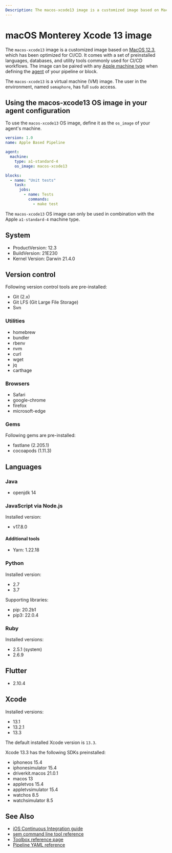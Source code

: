 ```yaml
---
Description: The macos-xcode13 image is a customized image based on MacOS 12.3, which has been optimized for CI/CD. This guide shows you how to use it.
---
```


# macOS Monterey Xcode 13 image

The `macos-xcode13` image is a customized image based on [MacOS 12.3][monterey-release-notes],
which has been optimized for CI/CD. It comes with a set of preinstalled languages, databases,
and utility tools commonly used for CI/CD workflows. The image can be paired
with any [Apple machine type][machine-types] when defining the [agent][agent]
of your pipeline or block.

The `macos-xcode13` is a virtual machine (VM) image. The user in the environment,
named `semaphore`, has full `sudo` access.

## Using the macos-xcode13 OS image in your agent configuration

To use the `macos-xcode13` OS image, define it as the `os_image` of your agent's
machine.

``` yaml
version: 1.0
name: Apple Based Pipeline

agent:
  machine:
    type: a1-standard-4
    os_image: macos-xcode13

blocks:
  - name: "Unit tests"
    task:
      jobs:
        - name: Tests
          commands:
            - make test
```

The `macos-xcode13` OS image can only be used in combination with the Apple 
`a1-standard-4` machine type.

## System

- ProductVersion: 12.3
- BuildVersion: 21E230
- Kernel Version: Darwin 21.4.0

## Version control

Following version control tools are pre-installed:

- Git (2.x)
- Git LFS (Git Large File Storage)
- Svn

### Utilities

- homebrew
- bundler
- rbenv
- nvm
- curl
- wget
- jq
- carthage

### Browsers

- Safari
- google-chrome
- firefox
- microsoft-edge

### Gems

Following gems are pre-installed:

- fastlane (2.205.1)
- cocoapods (1.11.3)

## Languages

### Java

- openjdk 14

### JavaScript via Node.js

Installed version:

- v17.8.0

#### Additional tools

- Yarn: 1.22.18

### Python

Installed version:

- 2.7
- 3.7

Supporting libraries:

- pip: 20.2b1
- pip3: 22.0.4

### Ruby

Installed versions:

- 2.5.1 (system)
- 2.6.9

## Flutter

- 2.10.4

## Xcode

Installed versions:

- 13.1
- 13.2.1
- 13.3

The default installed Xcode version is `13.3`.


Xcode 13.3 has the following SDKs preinstalled:

- iphoneos 15.4
- iphonesimulator 15.4
- driverkit.macos 21.0.1
- macos 13
- appletvos 15.4
- appletvsimulator 15.4
- watchos 8.5
- watchsimulator 8.5


## See Also

- [iOS Continuous Integration guide][ios-guide]
- [sem command line tool reference](https://docs.semaphoreci.com/reference/sem-command-line-tool/)
- [Toolbox reference page](https://docs.semaphoreci.com/reference/toolbox-reference/)
- [Pipeline YAML reference](https://docs.semaphoreci.com/reference/pipeline-yaml-reference/)

[monterey-release-notes]: https://developer.apple.com/documentation/macos-release-notes/macos-12_3-release-notes
[machine-types]: https://docs.semaphoreci.com/ci-cd-environment/machine-types/
[beta-form]: https://semaphoreci.com/product/ios
[agent]: https://docs.semaphoreci.com/reference/pipeline-yaml-reference/#agent
[ios-guide]: https://docs.semaphoreci.com/examples/ios-continuous-integration-with-xcode/
